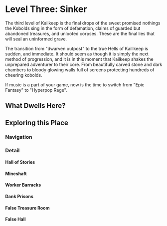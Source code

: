 # Level Three: Sinker
The third level of Kailkeep is the final drops of the sweet promised nothings the Kobolds sing in the form of defamation, claims of guarded but abandoned treasures, and unlooted corpses. These are the final lies that will seal an uninformed grave.

The transition from "dwarven outpost" to the true Hells of Kaillkeep is sudden, and immediate. It should seem as though it is simply the next method of progression, and it is in this moment that Kailkeep shakes the unprepared adventurer to their core. From beautifully carved stone and dark chambers to bloody glowing walls full of screens protecting hundreds of cheering kobolds.

If music is a part of your game, now is the time to switch from "Epic Fantasy" to "Hyperpop Rage".

## What Dwells Here?
## Exploring this Place
### Navigation
### Detail
#### Hall of Stories
#### Mineshaft
#### Worker Barracks
#### Dank Prisons
#### False Treasure Room
#### False Hall